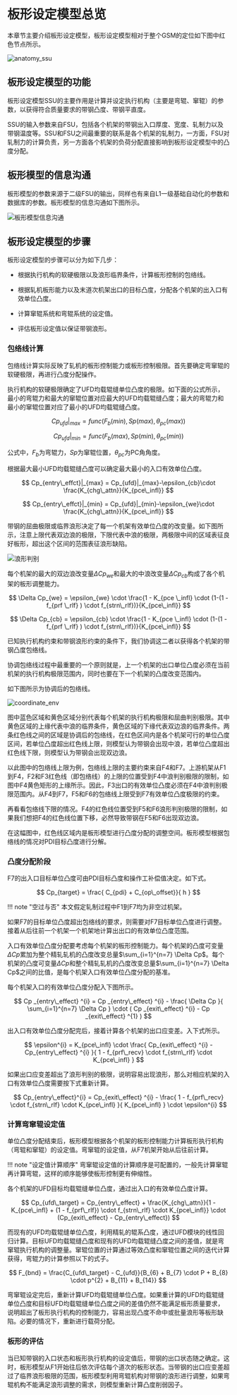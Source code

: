 # 板形设定模型总览

本章节主要介绍板形设定模型，板形设定模型相对于整个GSM的定位如下图中红色节点所示。

![anatomy_ssu](../anatomy/anatomy_ssu.png)

## 板形设定模型的功能

板形设定模型SSU的主要作用是计算并设定执行机构（主要是弯辊、窜辊）的参数，以获得符合质量要求的带钢凸度、带钢平直度。

SSU的输入参数来自FSU，包括各个机架的带钢出入口厚度、宽度、轧制力以及带钢温度等。SSU和FSU之间最重要的联系是各个机架的轧制力，一方面，FSU对轧制力的计算负责，另一方面各个机架的负荷分配直接影响到板形设定模型中的凸度分配。

## 板形模型的信息沟通

板形模型的参数来源于二级FSU的输出，同样也有来自L1一级基础自动化的参数和数据库的参数。板形模型的信息沟通如下图所示。

![板形模型信息沟通](ssu_overview/板形模型信息沟通.png)

## 板形设定模型的步骤

板形设定模型的步骤可以分为如下几步：

- 根据执行机构的软硬极限以及浪形临界条件，计算板形控制的包络线。

- 根据轧机板形能力以及末道次机架出口的目标凸度，分配各个机架的出入口有效单位凸度。

- 计算窜辊系统和弯辊系统的设定值。

- 评估板形设定值以保证带钢浪形。

###  包络线计算

包络线计算实际反映了轧机的板形控制能力或板形控制极限。首先要确定弯窜辊的软硬极限，再进行凸度分配操作。

执行机构的软硬极限确定了UFD均载辊缝单位凸度的极限。如下面的公式所示，最小的弯辊力和最大的窜辊位置对应最大的UFD均载辊缝凸度；最大的弯辊力和最小的窜辊位置对应了最小的UFD均载辊缝凸度。

$$
Cp_{ufd}|_{max} = func(F_{b}(min),Sp(max),\theta_{pc}(max))
$$

$$
Cp_{ufd}|_{min} = func(F_{b}(max),Sp(min),\theta_{pc}(min))
$$

公式中，$F_{b}$为弯辊力，$Sp$为窜辊位置，$\theta_{pc}$为PC角角度。

根据最大最小UFD均载辊缝凸度可以确定最大最小的入口有效单位凸度。

$$
Cp_{entry\_effct}|_{max} = Cp_{ufd}|_{max}-\epsilon_{cb}\cdot \frac{K_{chg\_attn}}{K_{pce\_infl}}
$$

$$
Cp_{entry\_effct}|_{min} = Cp_{ufd}|_{min}-\epsilon_{we}\cdot \frac{K_{chg\_attn}}{K_{pce\_infl}}
$$

带钢的屈曲极限或临界浪形决定了每一个机架有效单位凸度的改变量。如下图所示，注意上限代表双边浪的极限，下限代表中浪的极限，两极限中间的区域表征良好板形，超出这个区间的范围表征浪形缺陷。

![浪形判别](ssu_overview/浪形判别.png)

每个机架的最大的双边浪改变量$\Delta Cp_{we}$和最大的中浪改变量$\Delta Cp_{cb}$构成了各个机架的板形调整能力。

$$
\Delta Cp_{we} = \epsilon_{we} \cdot \frac{1 - K_{pce \_infl} \cdot (1-(1 - f_{prf \_rlf} ) \cdot f_{strn\_rlf})}{K_{pce\_infl}}
$$

$$
\Delta Cp_{cb} = \epsilon_{cb} \cdot \frac{1 - K_{pce \_infl} \cdot (1-(1 - f_{prf \_rlf} ) \cdot f_{strn\_rlf})}{K_{pce\_infl}}
$$

已知执行机构约束和带钢浪形约束的条件下，我们协调这二者以获得各个机架的带钢凸度包络线。

协调包络线过程中最重要的一个原则就是，上一个机架的出口单位凸度必须在当前机架的执行机构极限范围内，同时也要在下一个机架的凸度改变范围内。

如下图所示为协调后的包络线。

![coordinate_env](ssu_overview/coordinate_env.png)

图中蓝色区域和黄色区域分别代表每个机架的执行机构极限和屈曲判别极限。其中黄色区域的上缘代表中浪的临界条件，黄色区域的下缘代表双边浪的临界条件。两条红色线之间的区域是协调后的包络线，在红色区间内是各个机架可行的单位凸度区间，若单位凸度超出红色线上限，则模型认为带钢会出现中浪，若单位凸度超出红色线下限，则模型认为带钢会出现双边浪。

以此图中的包络线上限为例，包络线上限的主要约束来自F4和F7。上游机架从F1到F4，F2和F3红色线（即包络线）的上限的位置受到F4中浪判别极限的限制，如图中F4黄色矩形的上缘所示。因此，F3出口的有效单位凸度必须在F4中浪判别极限范围内。从F4到F7，F5和F6的包络线上限受到F7有效单位凸度极限的约束。

再看看包络线下限的情况。F4的红色线位置受到F5和F6浪形判别极限的限制，如果我们想把F4的红色线位置下移，必然导致带钢在F5和F6出现双边浪。

在这幅图中，红色线区域内是板形模型进行凸度分配的调整空间。板形模型根据包络线的情况对PDI目标凸度进行分解。

### 凸度分配阶段

F7的出入口目标单位凸度可由PDI目标凸度和操作工补偿值决定。如下式。

$$
Cp_{target} = \frac{ C_{pdi} + C_{op\_offset}}{ h }
$$

!!! note "空过与否"
    本文假定轧制过程中F1到F7均为非空过机架。

如果F7的目标单位凸度超出包络线的要求，则需要对F7目标单位凸度进行调整。接着从后往前一个机架一个机架地计算出出口的有效单位凸度范围。

入口有效单位凸度分配要考虑每个机架的板形控制能力。每个机架的凸度可变量$\Delta Cp$累加为整个精轧轧机的凸度改变总量$\sum_{i=1}^{n=7} \Delta Cp$。每个机架的凸度可变量$\Delta Cp$和整个精轧轧机的凸度改变总量$\sum_{i=1}^{n=7} \Delta Cp$之间的比值，是每个机架入口有效单位凸度分配的基准。

每个机架入口的有效单位凸度分配入下图所示。

$$
Cp _{entry\_effect} ^{i} = Cp _{entry\_effect} ^{i} - \frac{ \Delta Cp }{ \sum_{i=1}^{n=7} \Delta Cp } \cdot ( Cp _{exit\_effect} ^{i} - Cp _{exit\_effect} ^{1} )
$$

出入口有效单位凸度分配完后，接着计算各个机架的出口应变差。入下式所示。

$$
\epsilon^{i} = K_{pce\_infl} \cdot \frac{ Cp_{exit\_effect} ^{i} - Cp_{entry\_effect} ^{i} }{ 1 - f_{prf\_recv} \cdot f_{strn\_rlf} \cdot K_{pce\_infl} }
$$

如果出口应变差超出了浪形判别的极限，说明容易出现浪形，那么对相应机架的入口有效单位凸度需要按下式重新计算。

$$
Cp_{entry\_effect}^{i} = Cp_{exit\_effect} ^{i} - \frac{ 1 - f_{prf\_recv} \cdot f_{strn\_rlf} \cdot K_{pce\_infl} }{ K_{pce\_infl} } \cdot \epsilon^{i}
$$

### 计算弯窜辊设定值

单位凸度分配结束后，板形模型根据各个机架的板形控制能力计算板形执行机构（弯辊和窜辊）的设定值。弯窜辊的设定值，从F7机架开始从后往前计算。

!!! note "设定值计算顺序"
    弯窜辊设定值的计算顺序是可配置的，一般先计算窜辊再计算弯辊，这样的顺序能够使板形控制更有伸缩性。

各个机架的UFD目标均载辊缝单位凸度，通过出入口的有效单位凸度计算。

$$
Cp_{ufd\_target} = Cp_{entry\_effect} + 
\frac{K_{chg\_attn}}{1 - K_{pce\_infl} + (1 - f_{prf\_rlf}) \cdot f_{strn\_rlf} \cdot K_{pce\_infl}} 
\cdot (Cp_{exit\_effect} - Cp_{entry\_effect})
$$

而现有的UFD均载辊缝单位凸度，利用精轧的辊系凸度，通过UFD模块的线性回归计算。目标UFD均载辊缝凸度和现有的UFD均载辊缝凸度之间的差值，就是弯窜辊执行机构的调整量。窜辊位置的计算通过等效凸度和窜辊位置之间的迭代计算获得，弯辊力的计算参照以下的式子。

$$
F_{bnd} = \frac{C_{ufd\_target} - C_{ufd}}{B_{6} + B_{7} \cdot P + B_{8} \cdot p^{2} + B_{11} + B_{14}}
$$

弯窜辊设定完后，重新计算UFD均载辊缝单位凸度。如果重计算的UFD均载辊缝单位凸度和目标UFD均载辊缝单位凸度之间的差值仍然不能满足板形质量要求，说明超出了板形执行机构的控制能力，容易出现凸度不命中或批量浪形等板形缺陷。必要的情况下，重新进行载荷分配。

### 板形的评估

当已知带钢的入口状态和板形执行机构的设定值后，带钢的出口状态随之确定。这时，板形模型从F1开始往后依次评估每个道次的板形状态。当带钢的出口应变差超过了临界浪形极限的范围，板形模型利用弯辊机构对带钢的浪形进行调整，如果弯辊机构不能满足浪形调整的需求，则模型重新计算凸度削弱因子。




